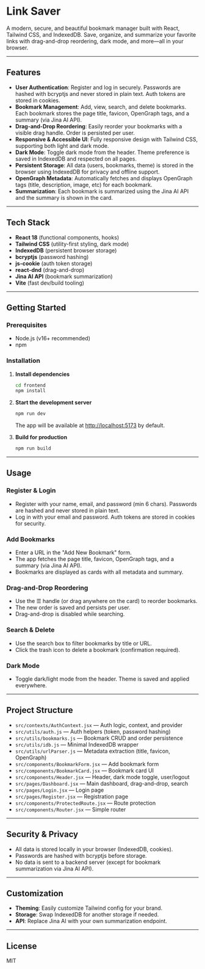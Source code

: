 # Link Saver

A modern, secure, and beautiful bookmark manager built with React, Tailwind CSS, and IndexedDB. Save, organize, and summarize your favorite links with drag-and-drop reordering, dark mode, and more—all in your browser.

---

## Features

- **User Authentication**: Register and log in securely. Passwords are hashed with bcryptjs and never stored in plain text. Auth tokens are stored in cookies.
- **Bookmark Management**: Add, view, search, and delete bookmarks. Each bookmark stores the page title, favicon, OpenGraph tags, and a summary (via Jina AI API).
- **Drag-and-Drop Reordering**: Easily reorder your bookmarks with a visible drag handle. Order is persisted per user.
- **Responsive & Accessible UI**: Fully responsive design with Tailwind CSS, supporting both light and dark mode.
- **Dark Mode**: Toggle dark mode from the header. Theme preference is saved in IndexedDB and respected on all pages.
- **Persistent Storage**: All data (users, bookmarks, theme) is stored in the browser using IndexedDB for privacy and offline support.
- **OpenGraph Metadata**: Automatically fetches and displays OpenGraph tags (title, description, image, etc) for each bookmark.
- **Summarization**: Each bookmark is summarized using the Jina AI API and the summary is shown in the card.

---

## Tech Stack

- **React 18** (functional components, hooks)
- **Tailwind CSS** (utility-first styling, dark mode)
- **IndexedDB** (persistent browser storage)
- **bcryptjs** (password hashing)
- **js-cookie** (auth token storage)
- **react-dnd** (drag-and-drop)
- **Jina AI API** (bookmark summarization)
- **Vite** (fast dev/build tooling)

---

## Getting Started

### Prerequisites
- Node.js (v16+ recommended)
- npm

### Installation

1. **Install dependencies**
   ```sh
   cd frontend
   npm install
   ```

2. **Start the development server**
   ```sh
   npm run dev
   ```
   The app will be available at [http://localhost:5173](http://localhost:5173) by default.

3. **Build for production**
   ```sh
   npm run build
   ```

---

## Usage

### Register & Login
- Register with your name, email, and password (min 6 chars). Passwords are hashed and never stored in plain text.
- Log in with your email and password. Auth tokens are stored in cookies for security.

### Add Bookmarks
- Enter a URL in the "Add New Bookmark" form.
- The app fetches the page title, favicon, OpenGraph tags, and a summary (via Jina AI API).
- Bookmarks are displayed as cards with all metadata and summary.

### Drag-and-Drop Reordering
- Use the ☰ handle (or drag anywhere on the card) to reorder bookmarks.
- The new order is saved and persists per user.
- Drag-and-drop is disabled while searching.

### Search & Delete
- Use the search box to filter bookmarks by title or URL.
- Click the trash icon to delete a bookmark (confirmation required).

### Dark Mode
- Toggle dark/light mode from the header. Theme is saved and applied everywhere.

---

## Project Structure

- `src/contexts/AuthContext.jsx` — Auth logic, context, and provider
- `src/utils/auth.js` — Auth helpers (token, password hashing)
- `src/utils/bookmarks.js` — Bookmark CRUD and order persistence
- `src/utils/idb.js` — Minimal IndexedDB wrapper
- `src/utils/urlParser.js` — Metadata extraction (title, favicon, OpenGraph)
- `src/components/BookmarkForm.jsx` — Add bookmark form
- `src/components/BookmarkCard.jsx` — Bookmark card UI
- `src/components/Header.jsx` — Header, dark mode toggle, user/logout
- `src/pages/Dashboard.jsx` — Main dashboard, drag-and-drop, search
- `src/pages/Login.jsx` — Login page
- `src/pages/Register.jsx` — Registration page
- `src/components/ProtectedRoute.jsx` — Route protection
- `src/components/Router.jsx` — Simple router

---

## Security & Privacy
- All data is stored locally in your browser (IndexedDB, cookies).
- Passwords are hashed with bcryptjs before storage.
- No data is sent to a backend server (except for bookmark summarization via Jina AI API).

---

## Customization
- **Theming**: Easily customize Tailwind config for your brand.
- **Storage**: Swap IndexedDB for another storage if needed.
- **API**: Replace Jina AI with your own summarization endpoint.

---

## License

MIT 